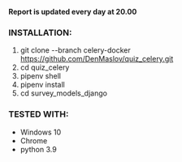 **Report is updated every day at 20.00**

### INSTALLATION:
1. git clone --branch celery-docker https://github.com/DenMaslov/quiz_celery.git
2. cd quiz_celery
3. pipenv shell
4. pipenv install
5. cd survey_models_django


### TESTED WITH:
* Windows 10
* Chrome
* python 3.9
